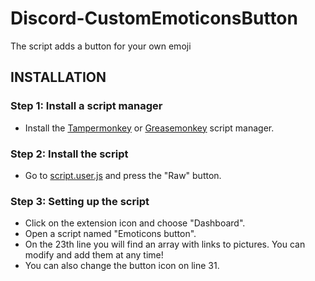 # Discord-CustomEmoticonsButton
The script adds a button for your own emoji




## INSTALLATION
### Step 1: Install a script manager 
* Install the [Tampermonkey](https://chrome.google.com/webstore/detail/tampermonkey/dhdgffkkebhmkfjojejmpbldmpobfkfo) or [Greasemonkey](https://addons.mozilla.org/en-US/firefox/addon/greasemonkey/) script manager.

### Step 2: Install the script
* Go to [script.user.js](https://github.com/Dmitry221060/Discord-CustomEmoticonsButton/blob/master/script.user.js) and press the "Raw" button.

### Step 3: Setting up the script
* Click on the extension icon and choose "Dashboard".
* Open a script named "Emoticons button".
* On the 23th line you will find an array with links to pictures. You can modify and add them at any time!
* You can also change the button icon on line 31.
